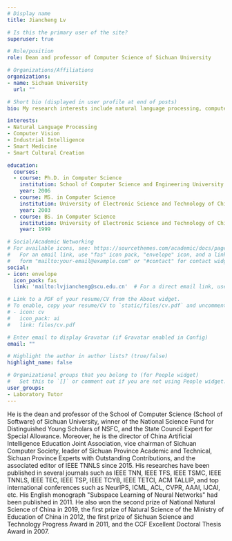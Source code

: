 ```yaml
---
# Display name
title: Jiancheng Lv

# Is this the primary user of the site?
superuser: true

# Role/position
role: Dean and professor of Computer Science of Sichuan University

# Organizations/Affiliations
organizations:
- name: Sichuan University
  url: ""

# Short bio (displayed in user profile at end of posts)
bio: My research interests include natural language processing, computer vision, industrial intelligence, smart medicine and smart cultural creation.

interests:
- Natural Language Processing
- Computer Vision
- Industrial Intelligence
- Smart Medicine
- Smart Cultural Creation

education:
  courses:
  - course: Ph.D. in Computer Science
    institution: School of Computer Science and Engineering University of Electronic Science and Technology of China
    year: 2006
  - course: MS. in Computer Science
    institution: University of Electronic Science and Technology of China
    year: 2003
  - course: BS. in Computer Science
    institution: University of Electronic Science and Technology of China
    year: 1999

# Social/Academic Networking
# For available icons, see: https://sourcethemes.com/academic/docs/page-builder/#icons
#   For an email link, use "fas" icon pack, "envelope" icon, and a link in the
#   form "mailto:your-email@example.com" or "#contact" for contact widget.
social:
- icon: envelope
  icon_pack: fas
  link: 'mailto:lvjiancheng@scu.edu.cn'  # For a direct email link, use "mailto:test@example.org".

# Link to a PDF of your resume/CV from the About widget.
# To enable, copy your resume/CV to `static/files/cv.pdf` and uncomment the lines below.
# - icon: cv
#   icon_pack: ai
#   link: files/cv.pdf

# Enter email to display Gravatar (if Gravatar enabled in Config)
email: ""

# Highlight the author in author lists? (true/false)
highlight_name: false

# Organizational groups that you belong to (for People widget)
#   Set this to `[]` or comment out if you are not using People widget.
user_groups:
- Laboratory Tutor
---
```


He is the dean and professor of the School of Computer Science (School of Software) of Sichuan University, winner of the National Science Fund for Distinguished Young Scholars of NSFC, and the State Council Expert for Special Allowance. Moreover, he is the director of China Artificial Intelligence Education Joint Association, vice chairman of Sichuan Computer Society, leader of Sichuan Province Academic and Technical, Sichuan Province Experts with Outstanding Contributions, and the associated editor of IEEE TNNLS since 2015. His researches have been published in several journals such as IEEE TNN, IEEE TFS, IEEE TSMC, IEEE TNNLS, IEEE TEC, IEEE TSP, IEEE TCYB, IEEE TETCI, ACM TALLIP, and top international conferences such as NeurIPS, ICML, ACL, CVPR, AAAI, IJCAI, etc. His English monograph "Subspace Learning of Neural Networks" had been published in 2011. He also won the second prize of National Natural Science of China in 2019, the first prize of Natural Science of the Ministry of Education of China in 2012, the first prize of Sichuan Science and Technology Progress Award in 2011, and the CCF Excellent Doctoral Thesis Award in 2007.
